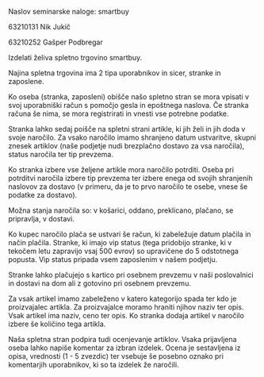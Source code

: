 Naslov seminarske naloge: smartbuy

63210131 Nik Jukič

63210252 Gašper Podbregar

Izdelati želiva spletno trgovino smartbuy.

Najina spletna trgovina ima 2 tipa uporabnikov in sicer, stranke in zaposlene.

Ko oseba (stranka, zaposleni) obišče našo spletno stran se mora vpisati v svoj uporabniški račun s pomočjo gesla in epoštnega naslova. Če stranka računa še nima, se mora registrirati in vnesti vse potrebne podatke.

Stranka lahko sedaj poišče na spletni strani artikle, ki jih želi in jih doda v svoje naročilo. Za vsako naročilo imamo shranjeno datum ustvaritve, skupni znesek artiklov (naše podjetje nudi brezplačno dostavo za vsa naročila), status naročila ter tip prevzema.

Ko stranka izbere vse željene artikle mora naročilo potrditi. Oseba pri potrditvi naročila izbere tip prevzema ter izbere enega od svojih shranjenih naslovov za dostavo (v primeru, da je to prvo naročilo te osebe, vnese še podatke za dostavo).

Možna stanja naročila so: v košarici, oddano, preklicano, plačano, se pripravlja, v dostavi.

Ko kupec naročilo plača se ustvari še račun, ki zabeležuje datum plačila in način plačila. Stranke, ki imajo vip status (tega pridobijo stranke, ki v tekočem letu zapravijo vsaj 500 evrov) so upravičene do 5 odstotnega popusta. Vip status pripada vsem zaposlenim v našem podjetju.

Stranke lahko plačujejo s kartico pri osebnem prevzemu v naši poslovalnici in dostavi na dom ali z gotovino pri osebnem prevzemu.

Za vsak artikel imamo zabeleženo v katero kategorijo spada ter kdo je proizvajalec artikla. Za proizvajalce moramo hraniti njihov naziv ter opis. Vsak artikel ima naziv, ceno ter opis. Ko stranka dodaja artikel v naročilo izbere še količino tega artikla.

Naša spletna stran podpira tudi ocenjevanje artiklov. Vsaka prijavljena oseba lahko napiše komentar za izbran izdelek. Ocena je sestavljena iz opisa, vrednosti (1 - 5 zvezdic) ter vsebuje še posebno oznako pri komentarjih uporabnikov, ki so ta izdelek že naročili.


